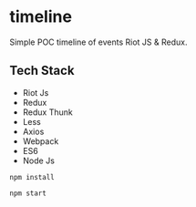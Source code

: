 # timeline
Simple POC timeline of events Riot JS &amp; Redux.

## Tech Stack
* Riot Js
* Redux
* Redux Thunk
* Less
* Axios
* Webpack
* ES6
* Node Js


`npm install`

`npm start`
